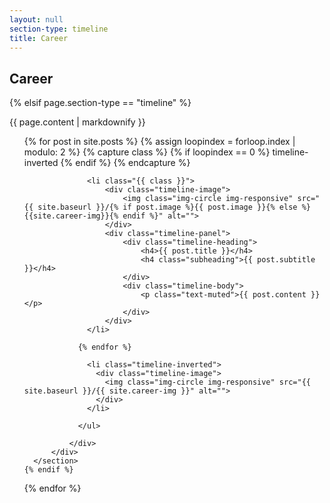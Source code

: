```yaml
---
layout: null
section-type: timeline
title: Career
---
```

## Career


{% elsif page.section-type == "timeline" %}
      <!-- {{ page.title }} Section -->
      <section id="{{ page.title }}" class="container content-section text-center">
          <div class="row">
              <div class="col-lg-8 col-lg-offset-2">
                {{ page.content | markdownify }}
                <ul class="timeline">
                {% for post in site.posts %}
                  {% assign loopindex = forloop.index | modulo: 2 %}
                  {% capture class %}
                    {% if loopindex == 0 %}
                      timeline-inverted
                    {% endif %}
                  {% endcapture %}

                  <li class="{{ class }}">
                      <div class="timeline-image">
                          <img class="img-circle img-responsive" src="{{ site.baseurl }}/{% if post.image %}{{ post.image }}{% else %}{{site.career-img}}{% endif %}" alt="">
                      </div>
                      <div class="timeline-panel">
                          <div class="timeline-heading">
                              <h4>{{ post.title }}</h4>
                              <h4 class="subheading">{{ post.subtitle }}</h4>
                          </div>
                          <div class="timeline-body">
                              <p class="text-muted">{{ post.content }}</p>
                          </div>
                      </div>
                  </li>

                {% endfor %}

                  <li class="timeline-inverted">
                    <div class="timeline-image">
                      <img class="img-circle img-responsive" src="{{ site.baseurl }}/{{ site.career-img }}" alt="">
                    </div>
                  </li>
   
                </ul>

              </div>
          </div>
      </section>
    {% endif %}
  {% endfor %}
